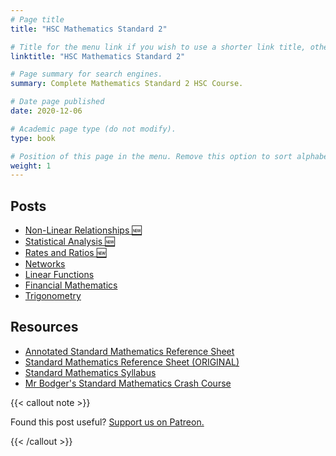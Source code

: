 ```yaml
---
# Page title
title: "HSC Mathematics Standard 2"

# Title for the menu link if you wish to use a shorter link title, otherwise remove this option.
linktitle: "HSC Mathematics Standard 2"

# Page summary for search engines.
summary: Complete Mathematics Standard 2 HSC Course.

# Date page published
date: 2020-12-06

# Academic page type (do not modify).
type: book

# Position of this page in the menu. Remove this option to sort alphabetically.
weight: 1
---
```


## Posts

- [Non-Linear Relationships 🆕](non-linear-relationships/)
- [Statistical Analysis 🆕](statistical-analysis/)
- [Rates and Ratios 🆕](rates-and-ratios/)
- [Networks](networks/)
- [Linear Functions](linear-functions/)
- [Financial Mathematics](financial/)
- [Trigonometry](trigonometry/)

## Resources

- [Annotated Standard Mathematics Reference Sheet](/courses/mathematics-standard-hsc/resource-annotated-formula-sheet/)
- [Standard Mathematics Reference Sheet (ORIGINAL)](datasheet/)
- [Standard Mathematics Syllabus](syllabus/)
- [Mr Bodger's Standard Mathematics Crash Course](https://www.youtube.com/playlist?list=PL2uwLfP-xViVTDnC53EF_Xiv2o5IHfLsy)

{{< callout note >}}

Found this post useful? [Support us on Patreon.](https://patreon.com/schoolnotes)

{{< /callout >}}